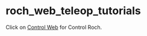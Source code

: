 # roch_web_teleop_tutorials
Click on [Control Web](https://playfish.github.io/roch_web_teleop_tutorials/www/index) for Control Roch.
